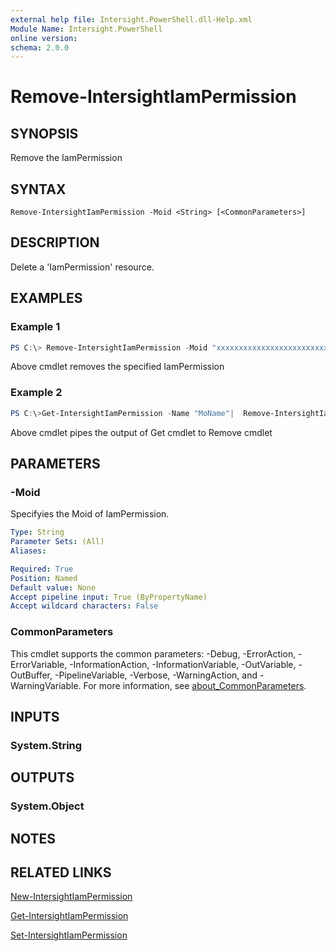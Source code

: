 ```yaml
---
external help file: Intersight.PowerShell.dll-Help.xml
Module Name: Intersight.PowerShell
online version:
schema: 2.0.0
---
```


# Remove-IntersightIamPermission

## SYNOPSIS
Remove the IamPermission

## SYNTAX

```
Remove-IntersightIamPermission -Moid <String> [<CommonParameters>]
```

## DESCRIPTION
Delete a &apos;IamPermission&apos; resource.

## EXAMPLES

### Example 1
```powershell
PS C:\> Remove-IntersightIamPermission -Moid "xxxxxxxxxxxxxxxxxxxxxxxxxxx"
```
Above cmdlet removes the specified IamPermission 

### Example 2
```powershell
PS C:\>Get-IntersightIamPermission -Name "MoName"|  Remove-IntersightIamPermission
```
Above cmdlet pipes the output of Get cmdlet to Remove cmdlet

## PARAMETERS

### -Moid
Specifyies the Moid of IamPermission.

```yaml
Type: String
Parameter Sets: (All)
Aliases:

Required: True
Position: Named
Default value: None
Accept pipeline input: True (ByPropertyName)
Accept wildcard characters: False
```

### CommonParameters
This cmdlet supports the common parameters: -Debug, -ErrorAction, -ErrorVariable, -InformationAction, -InformationVariable, -OutVariable, -OutBuffer, -PipelineVariable, -Verbose, -WarningAction, and -WarningVariable. For more information, see [about_CommonParameters](http://go.microsoft.com/fwlink/?LinkID=113216).

## INPUTS

### System.String

## OUTPUTS

### System.Object
## NOTES

## RELATED LINKS

[New-IntersightIamPermission](./New-IntersightIamPermission.md)

[Get-IntersightIamPermission](./Get-IntersightIamPermission.md)

[Set-IntersightIamPermission](./Set-IntersightIamPermission.md)

